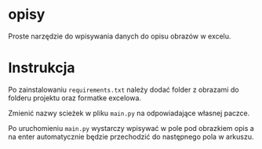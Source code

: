 # opisy
Proste narzędzie do wpisywania danych do opisu obrazów w excelu.

# Instrukcja
Po zainstalowaniu `requirements.txt` należy dodać folder z obrazami do folderu projektu oraz formatke excelowa. 

Zmienić nazwy scieżek w pliku `main.py` na odpowiadające własnej paczce. 

Po uruchomieniu `main.py` wystarczy wpisywać w pole pod obrazkiem opis a na enter automatycznie będzie przechodzić do następnego pola w arkuszu.

